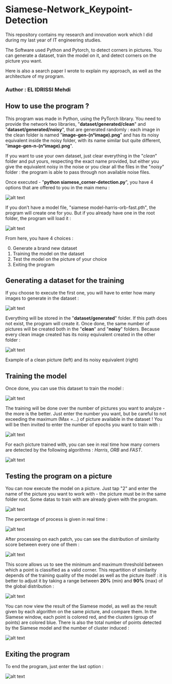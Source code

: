 # Siamese-Network_Keypoint-Detection
This repository contains my research and innovation work which I did during my last year of IT engineering studies.

The Software used Python and Pytorch, to detect corners in pictures. You can generate a dataset, train the model on it, and detect corners on the picture you want.

Here is also a search paper I wrote to explain my approach, as well as the architecture of my program.

### Author : EL IDRISSI Mehdi

## How to use the program ?

This program was made in Python, using the PyTorch library. You need to provide the
network two libraries, "**dataset/generated/clean**" and "**dataset/generated/noisy**", that are
generated randomly : each image in the clean folder is named "**image-gen-(n°image).png**"
and has its noisy equivalent inside the noisy folder, with its name similar but quite different,
"**image-gen-n-(n°image).png**".

If you want to use your own dataset, just clear everything in the "*clean*" folder and put
yours, respecting the exact name provided, but either you give the equivalent noisy in the
noise or you clear all the files in the "*noisy*" folder : the program is able to pass through
non available noise files.

Once executed - "**python siamese_corner-detection.py**", you have 4 options that are offered to you in the main menu :

![alt text](README_datas/image.png)

If you don’t have a model file, "siamese model-harris-orb-fast.pth", the program will
create one for you. But if you already have one in the root folder, the program will load
it :

![alt text](README_datas/image-1.png)

From here, you have 4 choices :

0. Generate a brand new dataset
1. Training the model on the dataset
2. Test the model on the picture of your choice
3. Exiting the program

## Generating a dataset for the training

If you choose to execute the first one, you will have to enter how many images to
generate in the dataset :

![alt text](README_datas/image-2.png)

Everything will be stored in the "**dataset/generated**" folder. If this path does not
exist, the program will create it. Once done, the same number of pictures will be created
both in the "**clean**" and "**noisy**" folders. Because every clean image created has its noisy
equivalent created in the other folder :

![alt text](README_datas/image-12.png)

Example of a clean picture (left) and its noisy equivalent (right)

## Training the model

Once done, you can use this dataset to train the model :

![alt text](README_datas/image-3.png)

The training will be done over the number of pictures you want to analyze - the
more is the better. Just enter the number you want, but be careful to not exceeding the
maximum (Max =...) of picture available in the dataset ! You will be then invited to
enter the number of epochs you want to train with :

![alt text](README_datas/image-4.png)

For each picture trained with, you can see in real time how many corners are detected
by the following algorithms : *Harris*, *ORB* and *FAST*.

![alt text](README_datas/image-5.png)


## Testing the program on a picture

You can now execute the model on a picture. Just tap "2" and enter the name of the
picture you want to work with - the picture must be in the same folder root. Some datas to train with are already given with the program.

![alt text](README_datas/image-6.png)

The percentage of process is given in real time :

![alt text](README_datas/image-7.png)

After processing on each patch, you can see the distribution of similarity score between
every one of them :

![alt text](README_datas/image-8.png)

This score allows us to see the minimum and maximum threshold between which a
point is classified as a valid corner. This repartition of similarity depends of the training
quality of the model as well as the picture itself : it is better to adjust it by taking a
range between **20%** (min) and **90%** (max) of the global distribution :

![alt text](README_datas/image-9.png)

You can now view the result of the Siamese model, as well as the result given by each
algorithm on the same picture, and compare them. In the Siamese window, each point
is colored red, and the clusters (group of points) are colored blue. There is also the total
number of points detected by the Siamese model and the number of cluster induced :

![alt text](README_datas/image-10.png)

## Exiting the program

To end the program, just enter the last option :


![alt text](README_datas/image-11.png)
